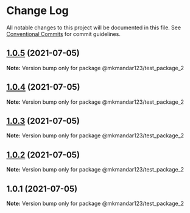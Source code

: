 # Change Log

All notable changes to this project will be documented in this file.
See [Conventional Commits](https://conventionalcommits.org) for commit guidelines.

## [1.0.5](https://github.com/mkmandar123/lernaDemo/compare/v1.0.4...v1.0.5) (2021-07-05)

**Note:** Version bump only for package @mkmandar123/test_package_2





## [1.0.4](https://github.com/mkmandar123/lernaDemo/compare/v1.0.3...v1.0.4) (2021-07-05)

**Note:** Version bump only for package @mkmandar123/test_package_2





## [1.0.3](https://github.com/mkmandar123/lernaDemo/compare/v1.0.2...v1.0.3) (2021-07-05)

**Note:** Version bump only for package @mkmandar123/test_package_2





## [1.0.2](https://github.com/mkmandar123/lernaDemo/compare/v1.0.1...v1.0.2) (2021-07-05)

**Note:** Version bump only for package @mkmandar123/test_package_2





## 1.0.1 (2021-07-05)

**Note:** Version bump only for package @mkmandar123/test_package_2
